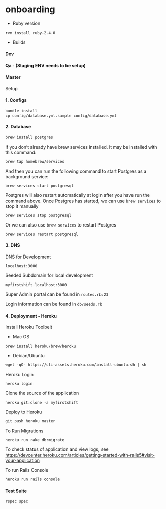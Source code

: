 # onboarding

* Ruby version

```shell
rvm install ruby-2.4.0
```

* Builds

#### Dev

#### Qa - (Staging ENV needs to be setup)

#### Master

Setup

#### 1. Configs

```shell
bundle install
cp config/database.yml.sample config/database.yml
```

#### 2. Database

```shell
brew install postgres
```

If you don’t already have brew services installed. It may be installed with this command:

```shell
brew tap homebrew/services
```

And then you can run the following command to start Postgres as a background service:

```shell
brew services start postgresql
```

Postgres will also restart automatically at login after you have run the command above.
Once Postgres has started, we can use `brew services` to stop it manually

```shell
brew services stop postgresql
```

Or we can also use `brew services` to restart Postgres

```shell
brew services restart postgresql
```

#### 3. DNS

DNS for Development

```shell
localhost:3000
```

Seeded Subdomain for local development

```shell
myfirstshift.localhost:3000
```

Super Admin portal can be found in `routes.rb:23`

Login information can be found in `db/seeds.rb`

#### 4. Deployment - Heroku

Install Heroku Toolbelt

* Mac OS

```shell
brew install heroku/brew/heroku
```

* Debian/Ubuntu

```shell
wget -qO- https://cli-assets.heroku.com/install-ubuntu.sh | sh
```

Heroku Login

```shell
heroku login
```

Clone the source of the application

```shell
heroku git:clone -a myfirstshift
```

Deploy to Heroku

```shell
git push heroku master
```

To Run Migrations

```shell
heroku run rake db:migrate
```

To check status of application and view logs, see https://devcenter.heroku.com/articles/getting-started-with-rails5#visit-your-application

To run Rails Console

```shell
heroku run rails console
```

#### Test Suite

```shell
rspec spec
```



